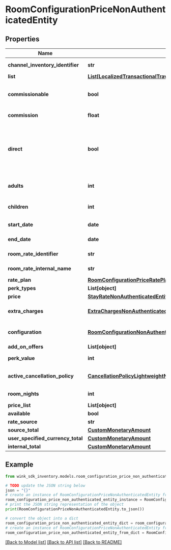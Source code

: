 # RoomConfigurationPriceNonAuthenticatedEntity


## Properties

Name | Type | Description | Notes
------------ | ------------- | ------------- | -------------
**channel_inventory_identifier** | **str** | Sales channel inventory identifier | 
**list** | [**List[LocalizedTransactionalTravelInventoryNonAuthenticatedEntity]**](LocalizedTransactionalTravelInventoryNonAuthenticatedEntity.md) |  | [optional] 
**commissionable** | **bool** | Whether this package is commissionable based on the incoming sales channel. | 
**commission** | **float** | The commission percentage. | 
**direct** | **bool** | Indicates whether the blocking from sales channel is direct or not. If you are a travel agent doing your own acquiring, this flag has to be true to make a booking. | [default to False]
**adults** | **int** | The actual amount of adults as determined by the hotel&#39;s policy | 
**children** | **int** | The actual amount of children as determined by the hotel&#39;s policy | [optional] 
**start_date** | **date** | SimpleDateTimeItinerary startDate | 
**end_date** | **date** | SimpleDateTimeItinerary endDate | 
**room_rate_identifier** | **str** | Specified master rate identifier | 
**room_rate_internal_name** | **str** | Specified master rate internal name | 
**rate_plan** | [**RoomConfigurationPriceRatePlanNonAuthenticatedEntity**](RoomConfigurationPriceRatePlanNonAuthenticatedEntity.md) | Specified rate plan | 
**perk_types** | **List[object]** |  | [optional] 
**price** | [**StayRateNonAuthenticatedEntity**](StayRateNonAuthenticatedEntity.md) | Calculated price | 
**extra_charges** | [**ExtraChargesNonAuthenticatedEntity**](ExtraChargesNonAuthenticatedEntity.md) | Per rate plan level extra charges with localized prices | [optional] 
**configuration** | [**RoomConfigurationNonAuthenticatedEntity**](RoomConfigurationNonAuthenticatedEntity.md) | The selected room configuration that created this record | 
**add_on_offers** | **List[object]** |  | [optional] 
**perk_value** | **int** | The combined value of these perkTypes | [optional] 
**active_cancellation_policy** | [**CancellationPolicyLightweightNonAuthenticatedEntity**](CancellationPolicyLightweightNonAuthenticatedEntity.md) | The active / selected cancellation policy for this room configuration | 
**room_nights** | **int** | Number of nights the guests will be staying | 
**price_list** | **List[object]** |  | [optional] 
**available** | **bool** |  | [optional] 
**rate_source** | **str** |  | [optional] 
**source_total** | [**CustomMonetaryAmount**](CustomMonetaryAmount.md) |  | [optional] 
**user_specified_currency_total** | [**CustomMonetaryAmount**](CustomMonetaryAmount.md) |  | [optional] 
**internal_total** | [**CustomMonetaryAmount**](CustomMonetaryAmount.md) |  | [optional] 

## Example

```python
from wink_sdk_inventory.models.room_configuration_price_non_authenticated_entity import RoomConfigurationPriceNonAuthenticatedEntity

# TODO update the JSON string below
json = "{}"
# create an instance of RoomConfigurationPriceNonAuthenticatedEntity from a JSON string
room_configuration_price_non_authenticated_entity_instance = RoomConfigurationPriceNonAuthenticatedEntity.from_json(json)
# print the JSON string representation of the object
print(RoomConfigurationPriceNonAuthenticatedEntity.to_json())

# convert the object into a dict
room_configuration_price_non_authenticated_entity_dict = room_configuration_price_non_authenticated_entity_instance.to_dict()
# create an instance of RoomConfigurationPriceNonAuthenticatedEntity from a dict
room_configuration_price_non_authenticated_entity_from_dict = RoomConfigurationPriceNonAuthenticatedEntity.from_dict(room_configuration_price_non_authenticated_entity_dict)
```
[[Back to Model list]](../README.md#documentation-for-models) [[Back to API list]](../README.md#documentation-for-api-endpoints) [[Back to README]](../README.md)


